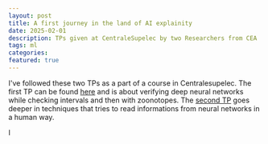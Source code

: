 ```yaml
---
layout: post
title: A first journey in the land of AI explainity
date: 2025-02-01
description: TPs given at CentraleSupelec by two Researchers from CEA
tags: ml
categories:
featured: true
---
```


I've followed these two TPs as a part of a course in Centralesupelec.
The first TP can be found [here](https://git.frama-c.com/teaching/tutorial-ai-verification) and is about verifying deep neural networks while checking intervals and then with zoonotopes.
The [second TP](https://laiser.frama-c.com/laiser-websites/xai-ecai24/) goes deeper in techniques that tries to read informations from neural networks in a human way.

I
